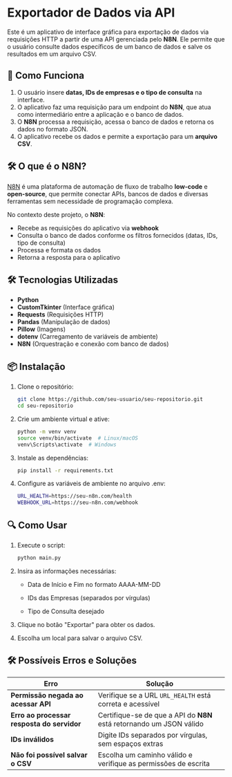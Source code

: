 # Exportador de Dados via API  

Este é um aplicativo de interface gráfica para exportação de dados via requisições HTTP a partir de uma API gerenciada pelo **N8N**. Ele permite que o usuário consulte dados específicos de um banco de dados e salve os resultados em um arquivo CSV.  

## 🚀 Como Funciona  

1. O usuário insere **datas, IDs de empresas e o tipo de consulta** na interface.  
2. O aplicativo faz uma requisição para um endpoint do **N8N**, que atua como intermediário entre a aplicação e o banco de dados.  
3. O **N8N** processa a requisição, acessa o banco de dados e retorna os dados no formato JSON.  
4. O aplicativo recebe os dados e permite a exportação para um **arquivo CSV**.  

## 🛠️ O que é o N8N?  

[N8N](https://n8n.io/) é uma plataforma de automação de fluxo de trabalho **low-code** e **open-source**, que permite conectar APIs, bancos de dados e diversas ferramentas sem necessidade de programação complexa.  

No contexto deste projeto, o **N8N**:  
- Recebe as requisições do aplicativo via **webhook**  
- Consulta o banco de dados conforme os filtros fornecidos (datas, IDs, tipo de consulta)  
- Processa e formata os dados  
- Retorna a resposta para o aplicativo  

## 🛠️ Tecnologias Utilizadas  

- **Python**  
- **CustomTkinter** (Interface gráfica)  
- **Requests** (Requisições HTTP)  
- **Pandas** (Manipulação de dados)  
- **Pillow** (Imagens)  
- **dotenv** (Carregamento de variáveis de ambiente)  
- **N8N** (Orquestração e conexão com banco de dados)  

## 📦 Instalação  

1. Clone o repositório:  

   ```bash
   git clone https://github.com/seu-usuario/seu-repositorio.git
   cd seu-repositorio

2. Crie um ambiente virtual e ative:  

   ```bash
   python -m venv venv
   source venv/bin/activate  # Linux/macOS  
   venv\Scripts\activate  # Windows  

3. Instale as dependências:  

   ```bash
   pip install -r requirements.txt

4. Configure as variáveis de ambiente no arquivo .env:  

   ```bash
   URL_HEALTH=https://seu-n8n.com/health
   WEBHOOK_URL=https://seu-n8n.com/webhook

## 🔍 Como Usar  
1. Execute o script:  

   ```bash
   python main.py

2. Insira as informações necessárias:

    - Data de Início e Fim no formato AAAA-MM-DD

    - IDs das Empresas (separados por vírgulas)

    - Tipo de Consulta desejado

3. Clique no botão "Exportar" para obter os dados.

4. Escolha um local para salvar o arquivo CSV.

## 🛠️ Possíveis Erros e Soluções  

| Erro | Solução |  
|------|---------|  
| **Permissão negada ao acessar API** | Verifique se a URL `URL_HEALTH` está correta e acessível |  
| **Erro ao processar resposta do servidor** | Certifique-se de que a API do **N8N** está retornando um JSON válido |  
| **IDs inválidos** | Digite IDs separados por vírgulas, sem espaços extras |  
| **Não foi possível salvar o CSV** | Escolha um caminho válido e verifique as permissões de escrita |  